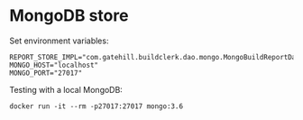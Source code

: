 MongoDB store
=============

Set environment variables:

    REPORT_STORE_IMPL="com.gatehill.buildclerk.dao.mongo.MongoBuildReportDaoImpl"
    MONGO_HOST="localhost"
    MONGO_PORT="27017"

Testing with a local MongoDB:

    docker run -it --rm -p27017:27017 mongo:3.6
